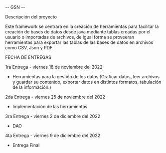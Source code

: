 -- GSN --

Descripción del proyecto

Este framework se centrará en la creación de herramientas para facilitar
la creación de bases de datos desde java mediante tablas creadas por el usuario o importadas de archivos, de igual forma
se proveeran herramientas para exportar las tablas de las bases de datos en archivos como CSV, Json y PDF.

FECHA DE ENTREGAS 

1ra Entrega - viernes 18 de noviembre del 2022
- Herramientas para la gestión de los datos 
(Graficar datos, leer archivos y guardar su contenido, exportar datos en distintos formatos,
tabulación de la información.) 

2da Entrega - viernes 25 de noviembre del 2022
- Implementación de las herramientas

3ra Entrega - viernes 2 de diciembre del 2022
- DAO

4ta Entrega - viernes 9 de diciembre del 2022
- Entrega Final
